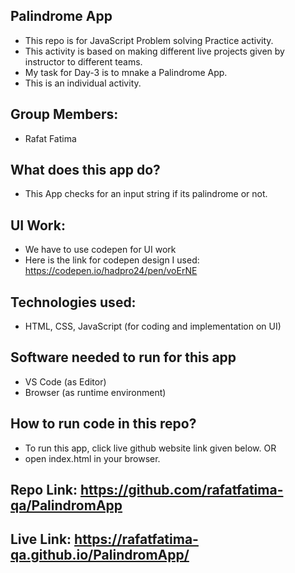 ## Palindrome App
- This repo is for JavaScript Problem solving Practice activity.
- This activity is based on making different live projects given by instructor to different teams.
- My task for Day-3 is to mnake a Palindrome App.
- This is an individual activity.

## Group Members:
- Rafat Fatima

## What does this app do?
- This App checks for an input string if its palindrome or not.

## UI Work:
- We have to use codepen for UI work
- Here is the link for codepen design I used:
    https://codepen.io/hadpro24/pen/voErNE

## Technologies used:
- HTML, CSS, JavaScript (for coding and implementation on UI)

## Software needed to run for this app
- VS Code (as Editor)
- Browser (as runtime environment)

## How to run code in this repo?
- To run this app, click live github website link given below. OR
- open index.html in your browser.

## Repo Link: https://github.com/rafatfatima-qa/PalindromApp
## Live Link: https://rafatfatima-qa.github.io/PalindromApp/